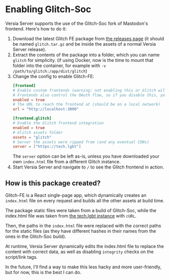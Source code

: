 # Enabling Glitch-Soc

Versia Server supports the use of the Glitch-Soc fork of Mastodon's frontend. Here's how to do it:

1. Download the latest Glitch FE package from [the releases page](https://github.com/lysand-org/server/releases) (it should be named `glitch.tar.gz` and be inside the assets of a normal Versia Server release).
2. Extract the contents of the package into a folder, which you can name `glitch` for simplicity. (if using Docker, now is the time to mount that folder into the container, for example with `-v /path/to/glitch:/app/dist/glitch`)
3. Change the config to enable Glitch-FE:
    ```toml
    [frontend]
    # Enable custom frontends (warning: not enabling this or Glitch will make Versia Server only accessible via the Mastodon API)
    # Frontends also control the OAuth flow, so if you disable this, you will need to use the Mastodon frontend
    enabled = true
    # The URL to reach the frontend at (should be on a local network)
    url = "http://localhost:3000"

    [frontend.glitch]
    # Enable the Glitch frontend integration
    enabled = true
    # Glitch assets folder
    assets = "glitch"
    # Server the assets were ripped from (and any eventual CDNs)
    server = ["https://tech.lgbt"]
    ```
    The `server` option can be left as-is, unless you have downloaded your own `index.html` file from a different Glitch instance.
4. Start Versia Server and navigate to `/` to see the Glitch frontend in action.

## How is this package created?

Glitch-FE is a React single-page app, which dynamically creates an `index.html` file on every request and builds all the other assets at build time.

The package static files were taken from a build of Glitch-Soc, while the index.html file was taken from [the tech.lgbt instance](https://tech.lgbt) with `cURL`.

Then, the paths in the `index.html` file were replaced with the correct paths for the static files (as they have different hashes in their names from the ones in the Glitch-Soc build).

At runtime, Versia Server dynamically edits the index.html file to replace the content with correct data, as well as disabling `integrity` checks on the script/link tags.

In the future, I'll find a way to make this less hacky and more user-friendly, but for now, this is the best I can do.